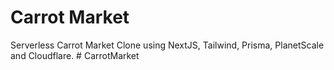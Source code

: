 # Carrot Market

Serverless Carrot Market Clone using NextJS, Tailwind, Prisma, PlanetScale and Cloudflare.
#   C a r r o t M a r k e t  
 